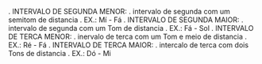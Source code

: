 . INTERVALO DE SEGUNDA MENOR:
    . intervalo de segunda com um semitom de distancia
    . EX.: Mí - Fá
. INTERVALO DE SEGUNDA MAIOR:
    . intervalo de segunda com um Tom de distancia
    . EX.: Fá - Sol
. INTERVALO DE TERCA MENOR:
    . inervalo de terca com um Tom e meio de distancia
    . EX.: Ré - Fá 
. INTERVALO DE TERCA MAIOR:
    . intercalo de terca com dois Tons de distancia
    . EX.: Dó - Mi